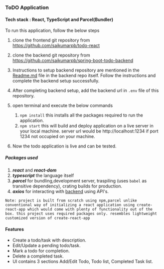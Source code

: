 ### ToDO Application
#### Tech stack : React, TypeScript and Parcel(Bundler)

To run this application, follow the below steps

1. clone the frontend git repository from https://github.com/saikumarpb/todo-react

2.  clone the backend git repository from https://github.com/saikumarpb/spring-boot-todo-backend

3. Instructions to setup backend repository are mentioned in the [Readme.md](https://github.com/saikumarpb/spring-boot-todo-backend#readme) file in the backend repo itself. Follow the instructions and complete the backend setup successfully.

4. After completing backend setup, add the backend url in `.env` file of this repository.

5. open terminal and execute the below commands
   
   1. `npm install` this installs all the packages required to run the application.
   2. `npm start` this will build and deploy application on a live server in your local machine. server url would be http://localhost:1234 if port 1234 not occupied on your machine.

6. Now the todo application is live and can be tested.

##### Packages used
1. ***react*** and ***react-dom***
2. ***typescript*** the language itself
3. ***parcel*** for bundling,development server, traspiling (uses `babel` as transitive dependency), crating builds for production.
4. ***axios*** for interacting with [backend](https://github.com/saikumarpb/spring-boot-todo-backend) using API's.

```
Note: project is built from scratch using npm,parcel unlike conventional way of initializing a react application using create-react-app which would come with plenty of functionality out of the box. this project uses required packages only. resembles lightweight customized version of create-react-app
```

#### Features
- Create a todo/task with description.
- Edit/Update a pending todo/task.
- Mark a todo for completion.
- Delete a completed task.
- UI contains 3 sections Add/Edit Todo, Todo list, Completed Task list.
